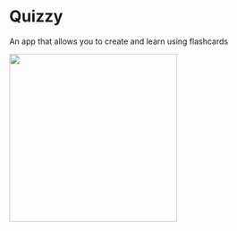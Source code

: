 # Quizzy
An app that allows you to create and learn using flashcards


<img src="https://github.com/user-attachments/assets/838f702a-5952-4448-9035-ebe521fedd3f" width="300">
